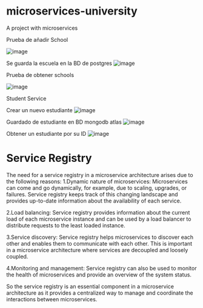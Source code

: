 # microservices-university
A project with microservices

Prueba de añadir School

![image](https://github.com/emanuelRiveraA/microservices-university/assets/64047865/15a138bb-1e80-4b8b-a9e7-d533f0691934)

Se guarda la escuela en la BD de postgres
![image](https://github.com/emanuelRiveraA/microservices-university/assets/64047865/c781e9aa-dd2d-4f5e-b9e2-0f5cccd1bc59)


Prueba de obtener schools

![image](https://github.com/emanuelRiveraA/microservices-university/assets/64047865/45e6892a-92db-4c5a-9a21-9df53afc68dd)

Student Service

Crear un nuevo estudiante
![image](https://github.com/emanuelRiveraA/microservices-university/assets/64047865/2b31844b-8b0c-44e5-a92d-322db77ce9fe)

Guardado de estudiante en BD mongodb atlas
![image](https://github.com/emanuelRiveraA/microservices-university/assets/64047865/9e634b4f-d47f-4892-81e0-978b541b82b4)

Obtener un estudiante por su ID
![image](https://github.com/emanuelRiveraA/microservices-university/assets/64047865/e6e2095c-3367-472f-9a17-d32303c0ac2e)

# Service Registry
The need for a service registry in a microservice architecture arises due to the following reasons:
1.Dynamic nature of microservices: Microservices can come and go dynamically, for example, due to scaling, upgrades, or failures. Service registry keeps track of this changing landscape and provides up-to-date information about the availability of each service.

2.Load balancing: Service registry provides information about the current load of each microservice instance and can be used by a load balancer to distribute requests to the least loaded instance.

3.Service discovery: Service registry helps microservices to discover each other and enables them to communicate with each other. This is important in a microservice architecture where services are decoupled and loosely coupled.

4.Monitoring and management: Service registry can also be used to monitor the health of microservices and provide an overview of the system status.

So the service registry is an essential component in a microservice architecture as it provides a centralized way to manage and coordinate the interactions between microservices.
